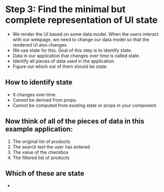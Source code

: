 # Step 3: Find the minimal but complete representation of UI state 

- We render the UI based on some data model. When the users interact with our webpage, we need to change our data model so that the rendered UI also changes.
- We use state for this. Goal of this step is to identify state.
- Data in our application that changes over time is called state.
- Identify all pieces of data used in the application.
- Figure out which out of them should be state.

## How to identify state

- It changes over time.
- Cannot be derived from props.
- Cannot be computed from existing state or props in your component.



## Now think of all of the pieces of data in this example application:

1. The original list of products
2. The search text the user has entered
3. The value of the checkbox
4. The filtered list of products


## Which of these are state

- 

